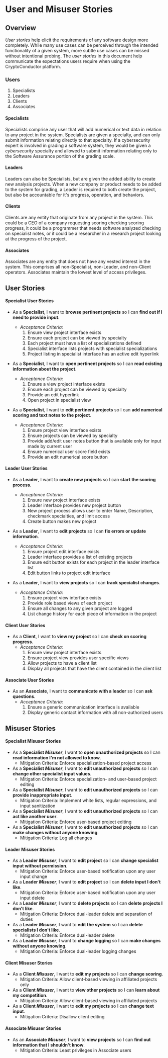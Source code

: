 
# User and Misuser Stories

## Overview

_User stories_ help elicit the requirements of any software design more completely. While many use cases can be perceived through the intended functionality of a given system, more subtle use cases can be missed without intentional probing. The _user stories_ in this document help communicate the expectations users require when using the CryptoConductor platform.


### Users

1. Specialists
2. Leaders
3. Clients
4. Associates

#### Specialists

Specialists comprise any user that will add numerical or text data in relation to any project in the system. Specialists are given a specialty, and can only submit information relating directly to that specialty. If a cybersecurity expert is involved in grading a software system, they would be given a _cybersecurity_ specialty and allowed to submit information relating only to the Software Assurance portion of the grading scale.

#### Leaders

Leaders can also be Specialists, but are given the added ability to create new analysis projects. When a new company or product needs to be added to the system for grading, a Leader is required to both create the project, but also be accountable for it's progress, operation, and behaviors.

#### Clients

Clients are any entity that originate from any project in the system. This could be a CEO of a company requesting scoring checking scoring progress, it could be a programmer that needs software analyzed checking on specialist notes, or it could be a researcher in a research project looking at the progress of the project.

#### Associates

Associates are any entity that does not have any vested interest in the system. This comprises all non-Specialist, non-Leader, and non-Client operators. Associates maintain the lowest level of access privileges.

## User Stories

#### Specialist User Stories

- As a **Specialist**, I want to **browse pertinent projects** so I can **find out if I need to provide input**.
  - _Acceptance Criteria:_
    1. Ensure view project interface exists
    2. Ensure each project can be viewed by specialty
    3. Each project must have a list of specializations defined
    4. Specialist interface lists projects with specialist specializations
    5. Project listing in specialist interface has an active edit hyperlink

- As a **Specialist**, I want to **open pertinent projects** so I can **read existing information about the project**.
  - _Acceptance Criteria:_ 
    1. Ensure a view project interface exists
    2. Ensure each project can be viewed by specialty
    3. Provide an edit hyperlink 
    4. Open project in specialist view

- As a **Specialist**, I want to **edit pertinent projects** so I can **add numerical scoring and text notes to the project**.
  - _Acceptance Criteria:_
    1. Ensure project view interface exists
    2. Ensure projects can be viewed by specialty
    3. Provide add/edit user notes button that is available only for input made by current user
    4. Ensure numerical user score field exists
    5. Provide an edit numerical score button 
    
<!---
- As a **Specialist**, I want to **view pertinent project scores** so I can **determine how my input affected the overall score**.
  - Acceptance Criteria: Allow user- and specialization-based viewing of output score
- As a **Specialist**, I want to **edit pertinent projects** so I can **change my previous input in a given project**.
  - Acceptance Criteria: Allow user-based updates on previous input
- As a **Specialist**, I want to **view pertinent project scores** so I can **determine how my input affected the overall score**.
  - Acceptance Criteria: Allow user- and specialization-based viewing of output score
- As a **Specialist**, I want to **view pertinent projects** so I can **see what other specialists have added**.
  - Acceptance Criteria: Allow specialization-based viewing of pertinent projects
- As a **Specialist**, I want to **view pertinent projects** so I can **ask other specialists questions about their input**.
  - Acceptance Criteria: Allow specialization-based viewing of pertinent projects
-->

#### Leader User Stories

- As a **Leader**, I want to **create new projects** so I can **start the scoring process**.
  - _Acceptance Criteria:_
    1. Ensure new project interface exists
    2. Leader interface provides new project button
    3. New project process allows user to enter Name, Description, checkmark specialties, and limit access
    4. Create button makes new project
     
- As a **Leader**, I want to **edit projects** so I can **fix errors or update information**.
  - _Acceptance Criteria:_
    1. Ensure project edit interface exists
    2. Leader interface provides a list of existing projects
    3. Ensure edit button exists for each project in the leader interface list
    4. Edit button links to project edit interface
 
- As a **Leader**, I want to **view projects** so I can **track specialist changes**.
  - _Acceptance Criteria:_
    1.  Ensure project view interface exists
    2.  Provide role based views of each project
    3.  Ensure all changes to any given project are logged
    4.  List change history for each piece of information in the project

<!---
- As a **Leader**, I want to **view projects** so I can **track specialist participation**.
  - Acceptance Criteria: Log all specialist activity realted to each project
- As a **Leader**, I want to **create automated reports** so I can **determine regular reporting criteria**.
  - Acceptance Criteria: Allow leader to create reporting criteria
- As a **Leader**, I want to **receive automated reports** so I can **track overall changes in the system**.
  - Acceptance Criteria: Create and send automated reports
- As a **Leader**, I want to **limit project access** so I can **choose which specialists can open and edit**.
  - Acceptance Criteria: Allow leaders to reduce access to projects by user and specialty
- As a **Leader**, I want to **add new specialists** so I can **have then provide input**.
  - Acceptance Criteria: 
- As a **Leader**, I want to **add new clients** so I can **let them see their progress**.
  - Acceptance Criteria: 
- As a **Leader**, I want to **add new Associates** so I can **allow them to communcate with users**.
  - Acceptance Criteria: 
-->

#### Client User Stories

- As a **Client**, I want to **view my project** so I can **check on scoring progress**.
  - _Acceptance Criteria:_
    1. Ensure view project interface exists
    2. Ensure project view provides user specific views
    3. Allow projects to have a client list
    4. Display all projects that have the client contained in the client list  

<!--
- As a **Client**, I want to **view my project** so I can **read specialist input**.
  - Acceptance Criteria: 
-->

#### Associate User Stories

- As an **Associate**, I want to **communicate with a leader** so I can **ask questions**.
  - _Acceptance Criteria:_
    1. Ensure a generic communication interface is available
    2. Display generic contact information with all non-authorized users  

## Misuser Stories

#### Specialist Misuser Stories
- As a **Specialist _Misuser_**, I want to **open unauthorized projects** so I can **read information I'm not allowed to know**.
  - Mitigation Criteria: Enforce specialization-based project access
- As a **Specialist _Misuser_**, I want to **edit unauthorized projects** so I can **change other specialist input values**.
  - Mitigation Criteria: Enforce specialization- and user-based project editing
- As a **Specialist _Misuser_**, I want to **edit unauthorized projects** so I can **provide inappropriate input**.
  - Mitigation Criteria: Implement white lists, regular expressions, and input sanitization
- As a **Specialist _Misuser_**, I want to **edit unauthorized projects** so I can **act like another user**.
  - Mitigation Criteria: Enforce user-based project editing
- As a **Specialist _Misuser_**, I want to **edit unauthorized projects** so I can **make changes without anyone knowing**.
  - Mitigation Criteria: Log all changes


#### Leader Misuser Stories
- As a **Leader _Misuser_**, I want to **edit project** so I can **change specialist input without permission**.
  - Mitigation Criteria: Enforce user-based notification upon any user input change
- As a **Leader _Misuser_**, I want to **edit project** so I can **delete input I don't like**.
  - Mitigation Criteria: Enforce user-based notification upon any user input delete
- As a **Leader _Misuser_**, I want to **delete projects** so I can **delete projects I don't like**.
  - Mitigation Criteria: Enforce dual-leader delete and separation of duties
- As a **Leader _Misuser_**, I want to **edit the system** so I can **delete specialists I don't like**.
  - Mitigation Criteria: Enforce dual-leader delete
- As a **Leader _Misuser_**, I want to **change logging** so I can **make changes without anyone knowing**.
  - Mitigation Criteria: Enforce dual-leader logging changes

#### Client Misuser Stories
- As a **Client _Misuser_**, I want to **edit my projects** so I can **change scoring**.
  - Mitigation Criteria: Allow client-based viewing in affiliated projects only
- As a **Client _Misuser_**, I want to **view other projects** so I can **learn about my competition**.
  - Mitigation Criteria: Allow client-based viewing in affiliated projects
- As a **Client _Misuser_**, I want to **edit my projects** so I can **change text input**.
  - Mitigation Criteria: Disallow client editing

#### Associate Misuser Stories
- As an **Associate _Misuser_**, I want to **view projects** so I can **find out information that I shouldn't know**.
  - Mitigation Criteria: Least privileges in Associate users
